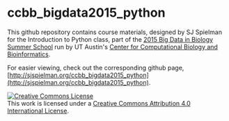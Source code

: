 # ccbb_bigdata2015_python


This github repository contains course materials, designed by SJ Spielman for the Introduction to Python class, part of the [2015 Big Data in Biology Summer School](http://ccbb.biosci.utexas.edu/summerschool.html) run by UT Austin's [Center for Computational Biology and Bioinformatics](http://ccbb.biosci.utexas.edu/).

For easier viewing, check out the corresponding github page, [http://sjspielman.org/ccbb_bigdata2015_python](http://sjspielman.org/ccbb_bigdata2015_python).


<a rel="license" href="http://creativecommons.org/licenses/by/4.0/"><img alt="Creative Commons License" style="border-width:0" src="http://i.creativecommons.org/l/by/4.0/88x31.png" /></a><br />This work is licensed under a <a rel="license" href="http://creativecommons.org/licenses/by/4.0/">Creative Commons Attribution 4.0 International License</a>.

